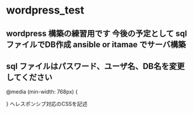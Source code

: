 # wordpress_test
wordpress 構築の練習用です
  今後の予定として
sql ファイルでDB作成
ansible or itamae でサーバ構築
---
sql ファイルはパスワード、ユーザ名、DB名を変更してください
---
@media (min-width: 768px) {

}
  へレスポンシブ対応のCSSを記述
